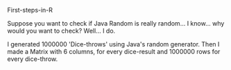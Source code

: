 First-steps-in-R

Suppose you want to check if Java Random is really random... 
I know... why would you want to check? Well... I do.

I generated 1000000 'Dice-throws' using Java's random generator.
Then I made a Matrix with 6 columns, for every dice-result
and 1000000 rows for every dice-throw.

